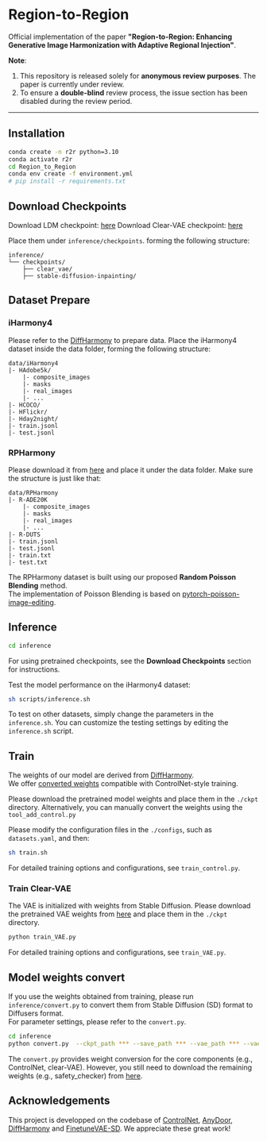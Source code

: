 # Region-to-Region  

Official implementation of the paper **"Region-to-Region: Enhancing Generative Image Harmonization with Adaptive Regional Injection"**. 

**Note**: 
1. This repository is released solely for **anonymous review purposes**. The paper is currently under review.   
2. To ensure a **double-blind** review process, the issue section has been disabled during the review period.

---

## Installation
```bash
conda create -n r2r python=3.10
conda activate r2r
cd Region_to_Region
conda env create -f environment.yml
# pip install -r requirements.txt
```

## Download Checkpoints

Download LDM checkpoint: [here](https://huggingface.co/1243asdad/region2region/tree/main/stable-diffusion-inpainting)
Download Clear-VAE checkpoint: [here](https://huggingface.co/1243asdad/region2region/tree/main/clear_vae)

Place them under `inference/checkpoints`. forming the following structure:

```shell
inference/
└── checkpoints/
    ├── clear_vae/
    ├── stable-diffusion-inpainting/
```

## Dataset Prepare

### iHarmony4

Please refer to the [DiffHarmony](https://github.com/nicecv/DiffHarmony) to prepare data.
Place the iHarmony4 dataset inside the data folder, forming the following structure:

```shell
data/iHarmony4
|- HAdobe5k/
    |- composite_images
    |- masks
    |- real_images
    |- ...
|- HCOCO/
|- HFlickr/
|- Hday2night/
|- train.jsonl
|- test.jsonl
```

### RPHarmony

Please download it from [here](https://huggingface.co/1243asdad/region2region/blob/main/RPHarmony.zip) and place it under the data folder.
Make sure the structure is just like that:

```shell
data/RPHarmony
|- R-ADE20K
    |- composite_images
    |- masks
    |- real_images
    |- ...
|- R-DUTS
|- train.jsonl
|- test.jsonl
|- train.txt
|- test.txt
```

The RPHarmony dataset is built using our proposed **Random Poisson Blending** method.   
The implementation of Poisson Blending is based on [pytorch-poisson-image-editing](https://github.com/matt-baugh/pytorch-poisson-image-editing).

## Inference

```bash
cd inference
```

For using pretrained checkpoints, see the **Download Checkpoints** section for instructions.  

Test the model performance on the iHarmony4 dataset:

```bash
sh scripts/inference.sh
```

To test on other datasets, simply change the parameters in the `inference.sh`.
You can customize the testing settings by editing the `inference.sh` script.

## Train



The weights of our model are derived from [DiffHarmony](https://github.com/nicecv/DiffHarmony).  
We offer [converted weights](https://huggingface.co/1243asdad/region2region/blob/main/diff-base.ckpt) compatible with ControlNet-style training.  

Please download the pretrained model weights and place them in the `./ckpt` directory. 
Alternatively, you can manually convert the weights using the `tool_add_control.py` 

Please modify the configuration files in the `./configs`, such as `datasets.yaml`, and then:

```bash
sh train.sh
```

For detailed training options and configurations, see `train_control.py`.

### Train Clear-VAE

The VAE is initialized with weights from Stable Diffusion. Please download the pretrained VAE weights from [here](https://huggingface.co/1243asdad/region2region/blob/main/sd_vae.ckpt) and place them in the `./ckpt` directory.



```bash
python train_VAE.py
```

For detailed training options and configurations, see `train_VAE.py`.

## Model weights convert

If you use the weights obtained from training, please run `inference/convert.py` to convert them from Stable Diffusion (SD) format to Diffusers format.  
For parameter settings, please refer to the `convert.py`.

```bash
cd inference
python convert.py  --ckpt_path *** --save_path *** --vae_path *** --vae_save_path ***
```

The `convert.py` provides weight conversion for the core components (e.g., ControlNet, clear-VAE). 
However, you still need to download the remaining weights (e.g., safety_checker) from [here](https://huggingface.co/1243asdad/region2region/tree/main/stable-diffusion-inpainting).



## Acknowledgements
This project is developped on the codebase of [ControlNet](https://github.com/lllyasviel/ControlNet), [AnyDoor](https://github.com/ali-vilab/AnyDoor), [DiffHarmony](https://github.com/nicecv/DiffHarmony) and [FinetuneVAE-SD](https://github.com/Leminhbinh0209/FinetuneVAE-SD). We appreciate these great work! 
